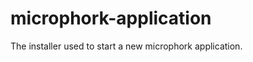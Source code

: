 microphork-application
======================

The installer used to start a new microphork application.
